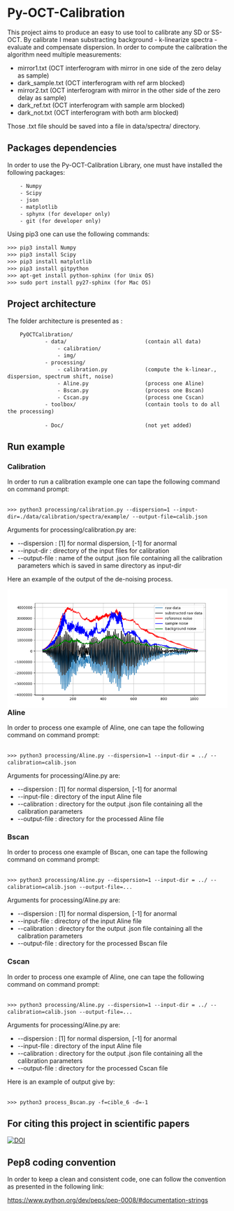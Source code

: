 # Py-OCT-Calibration

This project aims to produce an easy to use tool to calibrate any SD or SS-OCT. By calibrate I mean substracting background - k-linearize spectra - evaluate and compensate dispersion. In order to compute the calibration the algorithm need multiple measurements:
* mirror1.txt         (OCT interferogram with mirror in one side of the zero delay as sample)
* dark_sample.txt     (OCT interferogram with ref arm blocked)
* mirror2.txt         (OCT interferogram with mirror in the other side of the zero delay as sample)
* dark_ref.txt        (OCT interferogram with sample arm blocked)
* dark_not.txt        (OCT interferogram with both arm blocked)

Those .txt file should be saved into a file in data/spectra/<dir-name> directory.

## Packages dependencies

In order to use the Py-OCT-Calibration Library, one must have installed the following packages:

```
    - Numpy
    - Scipy
    - json
    - matplotlib
    - sphynx (for developer only)
    - git (for developer only)

```

Using pip3 one can use the following commands:

```console
>>> pip3 install Numpy
>>> pip3 install Scipy
>>> pip3 install matplotlib
>>> pip3 install gitpython
>>> apt-get install python-sphinx (for Unix OS)
>>> sudo port install py27-sphinx (for Mac OS)
```

## Project architecture

The folder architecture is presented as :

```
    PyOCTCalibration/
            - data/                         (contain all data)
                - calibration/
                - img/
            - processing/                
                - calibration.py            (compute the k-linear., dispersion, spectrum shift, noise)
                - Aline.py                  (process one Aline)
                - Bscan.py                  (process one Bscan)
                - Cscan.py                  (process one Cscan)
            - toolbox/                      (contain tools to do all the processing)

            - Doc/                          (not yet added)

```


## Run example

### Calibration

In order to run a calibration example one can tape the following command on command prompt:

```console

>>> python3 processing/calibration.py --dispersion=1 --input-dir=./data/calibration/spectra/example/ --output-file=calib.json

```

Arguments for processing/calibration.py are:

* --dispersion : [1] for normal dispersion, [-1] for anormal
* --input-dir : directory of the input files for calibration
* --output-file : name of the output .json file containing all the calibration parameters which is saved in same directory as input-dir

Here an example of the output of the de-noising process.

<img src="./doc/images/Figure_1.png"
     alt="Markdown Monster icon"
     style="float: left; margin-right: 10px;" />


### Aline

In order to process one example of Aline, one can tape the following command on command prompt:

```console

>>> python3 processing/Aline.py --dispersion=1 --input-dir = ../ --calibration=calib.json

```

Arguments for processing/Aline.py are:

* --dispersion : [1] for normal dispersion, [-1] for anormal
* --input-file : directory of the input Aline file
* --calibration : directory for the output .json file containing all the calibration parameters
* --output-file : directory for the processed Aline file

### Bscan

In order to process one example of Bscan, one can tape the following command on command prompt:

```console

>>> python3 processing/Aline.py --dispersion=1 --input-dir = ../ --calibration=calib.json --output-file=...

```

Arguments for processing/Aline.py are:

* --dispersion : [1] for normal dispersion, [-1] for anormal
* --input-file : directory of the input Aline file
* --calibration : directory for the output .json file containing all the calibration parameters
* --output-file : directory for the processed Bscan file



### Cscan

In order to process one example of Aline, one can tape the following command on command prompt:

```console

>>> python3 processing/Aline.py --dispersion=1 --input-dir = ../ --calibration=calib.json --output-file=...

```

Arguments for processing/Aline.py are:

* --dispersion : [1] for normal dispersion, [-1] for anormal
* --input-file : directory of the input Aline file
* --calibration : directory for the output .json file containing all the calibration parameters
* --output-file : directory for the processed Cscan file


Here is an example of output give by:

```console

>>> python3 process_Bscan.py -f=cible_6 -d=-1

```
## For citing this project in scientific papers

<a href="https://zenodo.org/badge/latestdoi/188613450"><img src="https://zenodo.org/badge/188613450.svg" alt="DOI"></a>

## Pep8 coding convention

In order to keep a clean and consistent code, one can follow the convention as presented in the following link:

https://www.python.org/dev/peps/pep-0008/#documentation-strings

